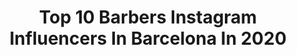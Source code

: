 ---
title: Top 10 Barbers Instagram Influencers In Barcelona In 2020
description: >-
  Find top barbers Instagram influencers in Barcelona in 2020. Most popular hashtags: #malaga #relax #quedateencasa #style.
platform: Instagram
profiles:
  - username: "ambarberia"
    fullname: >-
      ANTONIO MATEO. ✪
    location: "Spain"
    followers: 112129
    engagement: 135
    commentsToLikes: 0.015589
    id: ck6u003tycvbd0j71rzejnmy8
    verified: false
    hashtags: "#mequedoencasa, #photooftheday, #fashionista, #shape"
  - username: "popdastan"
    fullname: >-
      Nathan T.
    location: "Spain"
    followers: 21478
    engagement: 506
    commentsToLikes: 0.031218
    id: ck8t7v9lbi2xq0j786oettcgf
    verified: false
    hashtags: "#working, #hairy, #unitedstates, #thursdaymood"
  - username: "adilmahfud_"
    fullname: >-
      عادل
    location: "Spain"
    followers: 88223
    engagement: 313
    commentsToLikes: 0.021652
    id: ck6txuzcr008b0j71mvyru2pq
    verified: false
    hashtags: "#dayoff, #newpost, #fashionblogger, #instagram"
  - username: "brianbarber_"
    fullname: >-
      βrιαη Pεrεz Qυιrσs ✪
    location: "Spain"
    followers: 21460
    engagement: 296
    commentsToLikes: 0.023191
    id: ck6ubn6jqakew0j71x4ffqen3
    verified: false
    hashtags: "#challenge, #barbertattoo, #happy, #party"
  - username: "marilentattoo"
    fullname: >-
      Marilen Adrover - Tattoo
    location: "Spain"
    followers: 10846
    engagement: 647
    commentsToLikes: 0.016975
    id: ck5q2x9gri8720i11woei9de3
    verified: false
    hashtags: "#germany, #amabie, #digitaldrawing, #sailormoon"
  - username: "chasetattooart"
    fullname: >-
      Chase Neooriental Tattoo
    location: "Spain"
    followers: 31046
    engagement: 115
    commentsToLikes: 0.029952
    id: ck6u3cyhmx3h20j71a4p7c75e
    verified: false
    hashtags: "#starwars, #orientalmask, #hannnya, #handmade"
  - username: "aranzaosorou"
    fullname: >-
      Aranzazu Osoro Ulrich 🇦🇷
    location: "Spain"
    followers: 7554
    engagement: 698
    commentsToLikes: 0.030227
    id: ck6ts9k7p3i6w0j7154n4bdj9
    verified: false
    hashtags: "#sorteo, #castelldefels, #sonreir, #ilusion"
  - username: "alebarber.18"
    fullname: >-
      Alєхαηdєr Acσsтα ✪ |📍UY🌎
    location: "Spain"
    followers: 5696
    engagement: 1372
    commentsToLikes: 0.068240
    id: ck5zn1d9tnlbv0i14fy6dmd98
    verified: false
    hashtags: "#makeup, #barberspain, #estilo, #fadespain"
  - username: "bbflow_"
    fullname: >-
      
    location: "Spain"
    followers: 8739
    engagement: 1267
    commentsToLikes: 0.037668
    id: ck5bzyp47s3hs0i11qgerjqet
    verified: false
    hashtags: "#sanpetersburgo, #tbt, #swagg, #d10s"
  - username: "thefaderbarber_"
    fullname: >-
      💈THEFADER💈🧠♾🧠
    location: "Spain"
    followers: 18865
    engagement: 1153
    commentsToLikes: 0.014429
    id: ck15uc20fmf1w0i19shd8n7f8
    verified: false
    hashtags: "#marbella2017, #mrporter, #mensgrooming, #puertobanus"
---